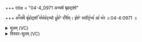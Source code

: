 +++
title = "04-4_0971 अभ्यर्ष बृहद्यशो"

+++
अ꣣꣬भ्य꣢꣯र्ष बृ꣣ह꣡द्यशो꣢꣯ म꣣घ꣡व꣢द्भ्यो ध्रु꣣व꣡ꣳ र꣣यि꣢म्। इ꣡ष꣢ꣳ स्तो꣣तृ꣢भ्य꣣ आ꣡ भ꣢र ॥ 04-4:0971 ॥

<details><summary>मूलम् (VC)</summary>

अ꣣꣬भ्य꣢꣯र्ष बृ꣣ह꣡द्यशो꣢꣯ म꣣घ꣡व꣢द्भ्यो ध्रु꣣व꣢ꣳ र꣣यि꣢म् । इ꣡ष꣢ꣳ स्तो꣣तृ꣢भ्य꣣ आ꣡ भ꣢र ॥९७१॥
</details>

<details><summary>विस्वर-मूलम् (VC)</summary>

अभ्यर्ष बृहद्यशो मघवद्भ्यो ध्रुवꣳ रयिम् । इषꣳ स्तोतृभ्य आ भर ॥९७१॥
</details>